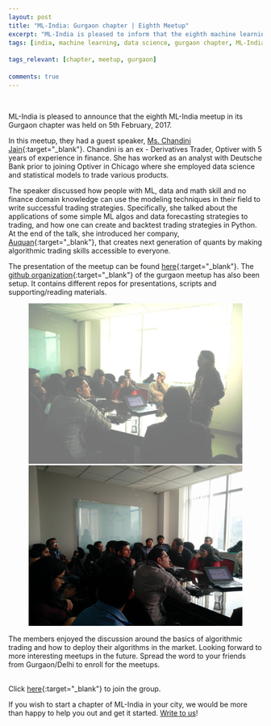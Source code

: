 ```yaml
---
layout: post
title: "ML-India: Gurgaon chapter | Eighth Meetup"
excerpt: "ML-India is pleased to inform that the eighth machine learning meetup in its Gurgaon chapter was held on 5th February 2017. The members discussed how people with ML, data and math skills, and no finance domain knowledge can use the modeling techniques in their field to write successful trading strategies." 
tags: [india, machine learning, data science, gurgaon chapter, ML-India, meetup]

tags_relevant: [chapter, meetup, gurgaon]

comments: true
---
```

<br>

ML-India is pleased to announce that the eighth ML-India meetup in its Gurgaon chapter was held on 5th February, 2017. 

  

In this meetup, they had a guest speaker, [Ms. Chandini Jain](https://in.linkedin.com/in/chandinijain){:target="_blank"}. Chandini is an ex - Derivatives Trader, Optiver with 5 years of experience in finance. She has worked as an analyst with Deutsche Bank prior to joining Optiver in Chicago where she employed data science and statistical models to trade various products.
  

The speaker discussed how people with ML, data and math skill and no finance domain knowledge can use the modeling techniques in their field to write successful trading strategies. Specifically, she talked about the applications of some simple ML algos and data forecasting strategies to trading, and how one can create and backtest trading strategies in Python. At the end of the talk, she introduced her company, [Auquan](http://auquan.com/){:target="_blank"}, that creates next generation of quants by making algorithmic trading skills accessible to everyone.   

The presentation of the meetup can be found [here](https://github.com/ML-India/ML-India-Gurgaon-Chapter/blob/master/Presentations/8th%20Meetup%20-%20Chandini%20Jain%2C%20Auquan.pdf){:target="_blank"}. The [github organization](https://github.com/ML-India-Gurgaon-Chapter){:target="_blank"} of the gurgaon meetup has also been setup. It contains different repos for presentations, scripts and supporting/reading materials.

<figure class="half">
    <a href="/images/step0004.jpg"><img src="/images/step0004.jpg"></a>
    <a href="/images/IMG_20170205_114506.jpg"><img src="/images/IMG_20170205_114506.jpg"></a>
    <figcaption></figcaption>
</figure>

The members enjoyed the discussion around the basics of algorithmic trading and how to deploy their algorithms in the market. Looking forward to more interesting meetups in the future. Spread the word to your friends from Gurgaon/Delhi to enroll for the meetups.

<br>Click [here](http://www.meetup.com/Machine-Learning-India-Gurgaon/){:target="_blank"} to join the group.

If you wish to start a chapter of ML-India in your city, we would be more than happy to help you out and get it started. <a href="mailto:varun@aspiringminds.com" target="_top">Write to us</a>!
